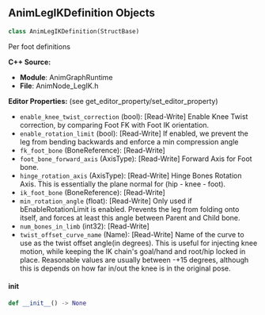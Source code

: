## AnimLegIKDefinition Objects

```python
class AnimLegIKDefinition(StructBase)
```

Per foot definitions

**C++ Source:**

- **Module**: AnimGraphRuntime
- **File**: AnimNode_LegIK.h

**Editor Properties:** (see get_editor_property/set_editor_property)

- ``enable_knee_twist_correction`` (bool):  [Read-Write] Enable Knee Twist correction, by comparing Foot FK with Foot IK orientation.
- ``enable_rotation_limit`` (bool):  [Read-Write] If enabled, we prevent the leg from bending backwards and enforce a min compression angle
- ``fk_foot_bone`` (BoneReference):  [Read-Write]
- ``foot_bone_forward_axis`` (AxisType):  [Read-Write] Forward Axis for Foot bone.
- ``hinge_rotation_axis`` (AxisType):  [Read-Write] Hinge Bones Rotation Axis. This is essentially the plane normal for (hip - knee - foot).
- ``ik_foot_bone`` (BoneReference):  [Read-Write]
- ``min_rotation_angle`` (float):  [Read-Write] Only used if bEnableRotationLimit is enabled. Prevents the leg from folding onto itself,
  and forces at least this angle between Parent and Child bone.
- ``num_bones_in_limb`` (int32):  [Read-Write]
- ``twist_offset_curve_name`` (Name):  [Read-Write] Name of the curve to use as the twist offset angle(in degrees).
  This is useful for injecting knee motion, while keeping the IK chain's goal/hand and root/hip locked in place.
  Reasonable values are usually between -+15 degrees, although this is depends on how far in/out the knee is in the original pose.

<a id="unreal.AnimLegIKDefinition.__init__"></a>

#### __init__

```python
def __init__() -> None
```

<a id="unreal.Axis"></a>